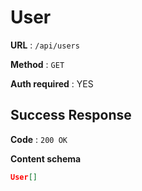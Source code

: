 # User

**URL** : `/api/users`

**Method** : `GET`

**Auth required** : YES

## Success Response

**Code** : `200 OK`

**Content schema**

```json
User[]
```
